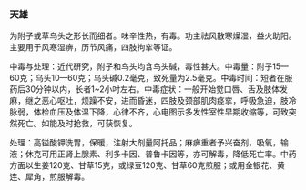 ### 天雄

 为附子或草乌头之形长而细者。味辛性热，有毒。功主祛风散寒燥湿，益火助阳。主要用于风寒湿痹，历节风痛，四肢拘挛等证。

中毒与处理：近代研究，附子和乌头均含乌头碱，毒性甚大。中毒量：附子15—60克；乌头10—60克；乌头碱0.2毫克，致死量为2.5毫克。中毒时间：短者在服药后30分钟以内，长者1~2小吋左右。中毒症状：一般开始觉口唇、舌及肢体发麻，继之恶心呕吐，烦躁不安，进而昏迷，四肢及颈部肌肉痉挛，呼吸急迫，肢冷脉弱，体检血压及体温下降，心律不齐，心电图示多发性室性早期收缩等，可致突然死亡。如能及时抢救，可获恢复。

处理：高镒酸钾洗胃，保暖，注射大剂量阿托品；麻痹重者予兴奋剂，吸氧，输液；休克可用正肾上腺素、利多卡因、普鲁卡因等，亦可解毒，降低死亡率。中药方面以生姜120克、甘草15克，或绿豆120克、甘草60克煎服；或用金银花、黄连、犀角，煎服解毒。
